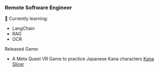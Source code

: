 ### Remote Software Engineer

🌱 Currently learning:
- LangChain
- RAG
- OCR

Released Game:
- A Meta Quest VR Game to practice Japanese Kana characters [Kana Slicer](https://www.meta.com/experiences/kana-slicer/27000849369514312/)
